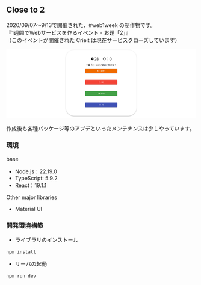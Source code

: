 ## Close to 2
2020/09/07～9/13で開催された、#web1week の制作物です。  
『1週間でWebサービスを作るイベント - お題「2」』  
（このイベントが開催された Crieit は現在サービスクローズしています）

![アプリのスクショ](./screenshot.png)

作成後も各種パッケージ等のアプデといったメンテナンスは少しやっています。

### 環境
base
- Node.js：22.19.0
- TypeScript: 5.9.2
- React：19.1.1

Other major libraries
- Material UI

### 開発環境構築
- ライブラリのインストール
```
npm install
```

- サーバの起動
```
npm run dev
```

